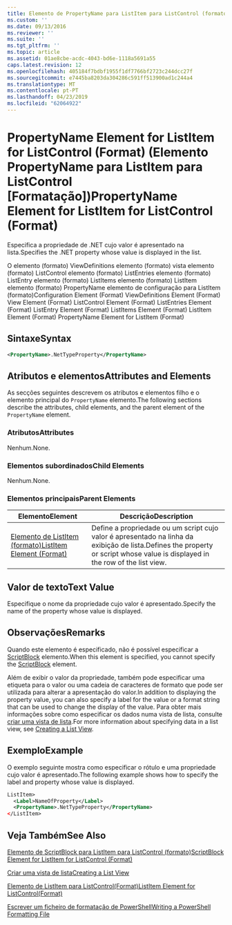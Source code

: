 ```yaml
---
title: Elemento de PropertyName para ListItem para ListControl (formato) | Documentos da Microsoft
ms.custom: ''
ms.date: 09/13/2016
ms.reviewer: ''
ms.suite: ''
ms.tgt_pltfrm: ''
ms.topic: article
ms.assetid: 01ae8cbe-acdc-4043-bd6e-1118a5691a55
caps.latest.revision: 12
ms.openlocfilehash: 405184f7bdbf1955f1df7766bf2723c244dcc27f
ms.sourcegitcommit: e7445ba8203da304286c591ff513900ad1c244a4
ms.translationtype: MT
ms.contentlocale: pt-PT
ms.lasthandoff: 04/23/2019
ms.locfileid: "62064922"
---
```

# <a name="propertyname-element-for-listitem-for-listcontrol-format"></a><span data-ttu-id="fc79b-102">PropertyName Element for ListItem for ListControl (Format) (Elemento PropertyName para ListItem para ListControl [Formatação])</span><span class="sxs-lookup"><span data-stu-id="fc79b-102">PropertyName Element for ListItem for ListControl (Format)</span></span>

<span data-ttu-id="fc79b-103">Especifica a propriedade de .NET cujo valor é apresentado na lista.</span><span class="sxs-lookup"><span data-stu-id="fc79b-103">Specifies the .NET property whose value is displayed in the list.</span></span>

<span data-ttu-id="fc79b-104">O elemento (formato) ViewDefinitions elemento (formato) vista elemento (formato) ListControl elemento (formato) ListEntries elemento (formato) ListEntry elemento (formato) ListItems elemento (formato) ListItem elemento (formato) PropertyName elemento de configuração para ListItem (formato)</span><span class="sxs-lookup"><span data-stu-id="fc79b-104">Configuration Element (Format) ViewDefinitions Element (Format) View Element (Format) ListControl Element (Format) ListEntries Element (Format) ListEntry Element (Format) ListItems Element (Format) ListItem Element (Format) PropertyName Element for ListItem (Format)</span></span>

## <a name="syntax"></a><span data-ttu-id="fc79b-105">Sintaxe</span><span class="sxs-lookup"><span data-stu-id="fc79b-105">Syntax</span></span>

```xml
<PropertyName>.NetTypeProperty</PropertyName>
```

## <a name="attributes-and-elements"></a><span data-ttu-id="fc79b-106">Atributos e elementos</span><span class="sxs-lookup"><span data-stu-id="fc79b-106">Attributes and Elements</span></span>

<span data-ttu-id="fc79b-107">As secções seguintes descrevem os atributos e elementos filho e o elemento principal do `PropertyName` elemento.</span><span class="sxs-lookup"><span data-stu-id="fc79b-107">The following sections describe the attributes, child elements, and the parent element of the `PropertyName` element.</span></span>

### <a name="attributes"></a><span data-ttu-id="fc79b-108">Atributos</span><span class="sxs-lookup"><span data-stu-id="fc79b-108">Attributes</span></span>

<span data-ttu-id="fc79b-109">Nenhum.</span><span class="sxs-lookup"><span data-stu-id="fc79b-109">None.</span></span>

### <a name="child-elements"></a><span data-ttu-id="fc79b-110">Elementos subordinados</span><span class="sxs-lookup"><span data-stu-id="fc79b-110">Child Elements</span></span>

<span data-ttu-id="fc79b-111">Nenhum.</span><span class="sxs-lookup"><span data-stu-id="fc79b-111">None.</span></span>

### <a name="parent-elements"></a><span data-ttu-id="fc79b-112">Elementos principais</span><span class="sxs-lookup"><span data-stu-id="fc79b-112">Parent Elements</span></span>

|<span data-ttu-id="fc79b-113">Elemento</span><span class="sxs-lookup"><span data-stu-id="fc79b-113">Element</span></span>|<span data-ttu-id="fc79b-114">Descrição</span><span class="sxs-lookup"><span data-stu-id="fc79b-114">Description</span></span>|
|-------------|-----------------|
|[<span data-ttu-id="fc79b-115">Elemento de ListItem (formato)</span><span class="sxs-lookup"><span data-stu-id="fc79b-115">ListItem Element (Format)</span></span>](./listitem-element-for-listitems-for-listcontrol-format.md)|<span data-ttu-id="fc79b-116">Define a propriedade ou um script cujo valor é apresentado na linha da exibição de lista.</span><span class="sxs-lookup"><span data-stu-id="fc79b-116">Defines the property or script whose value is displayed in the row of the list view.</span></span>|

## <a name="text-value"></a><span data-ttu-id="fc79b-117">Valor de texto</span><span class="sxs-lookup"><span data-stu-id="fc79b-117">Text Value</span></span>

<span data-ttu-id="fc79b-118">Especifique o nome da propriedade cujo valor é apresentado.</span><span class="sxs-lookup"><span data-stu-id="fc79b-118">Specify the name of the property whose value is displayed.</span></span>

## <a name="remarks"></a><span data-ttu-id="fc79b-119">Observações</span><span class="sxs-lookup"><span data-stu-id="fc79b-119">Remarks</span></span>

<span data-ttu-id="fc79b-120">Quando este elemento é especificado, não é possível especificar a [ScriptBlock](./scriptblock-element-for-listitem-for-listcontrol-format.md) elemento.</span><span class="sxs-lookup"><span data-stu-id="fc79b-120">When this element is specified, you cannot specify the [ScriptBlock](./scriptblock-element-for-listitem-for-listcontrol-format.md) element.</span></span>

<span data-ttu-id="fc79b-121">Além de exibir o valor da propriedade, também pode especificar uma etiqueta para o valor ou uma cadeia de caracteres de formato que pode ser utilizada para alterar a apresentação do valor.</span><span class="sxs-lookup"><span data-stu-id="fc79b-121">In addition to displaying the property value, you can also specify a label for the value or a format string that can be used to change the display of the value.</span></span> <span data-ttu-id="fc79b-122">Para obter mais informações sobre como especificar os dados numa vista de lista, consulte [criar uma vista de lista](./creating-a-list-view.md).</span><span class="sxs-lookup"><span data-stu-id="fc79b-122">For more information about specifying data in a list view, see [Creating a List View](./creating-a-list-view.md).</span></span>

## <a name="example"></a><span data-ttu-id="fc79b-123">Exemplo</span><span class="sxs-lookup"><span data-stu-id="fc79b-123">Example</span></span>

<span data-ttu-id="fc79b-124">O exemplo seguinte mostra como especificar o rótulo e uma propriedade cujo valor é apresentado.</span><span class="sxs-lookup"><span data-stu-id="fc79b-124">The following example shows how to specify the label and property whose value is displayed.</span></span>

```xml
ListItem>
  <Label>NameOfProperty</Label>
  <PropertyName>.NetTypeProperty</PropertyName>
</ListItem>

```

## <a name="see-also"></a><span data-ttu-id="fc79b-125">Veja Também</span><span class="sxs-lookup"><span data-stu-id="fc79b-125">See Also</span></span>

[<span data-ttu-id="fc79b-126">Elemento de ScriptBlock para ListItem para ListControl (formato)</span><span class="sxs-lookup"><span data-stu-id="fc79b-126">ScriptBlock Element for ListItem for ListControl (Format)</span></span>](./scriptblock-element-for-listitem-for-listcontrol-format.md)

[<span data-ttu-id="fc79b-127">Criar uma vista de lista</span><span class="sxs-lookup"><span data-stu-id="fc79b-127">Creating a List View</span></span>](./creating-a-list-view.md)

[<span data-ttu-id="fc79b-128">Elemento de ListItem para ListControl(Format)</span><span class="sxs-lookup"><span data-stu-id="fc79b-128">ListItem Element for ListControl(Format)</span></span>](./listitem-element-for-listitems-for-listcontrol-format.md)

[<span data-ttu-id="fc79b-129">Escrever um ficheiro de formatação de PowerShell</span><span class="sxs-lookup"><span data-stu-id="fc79b-129">Writing a PowerShell Formatting File</span></span>](./writing-a-powershell-formatting-file.md)

